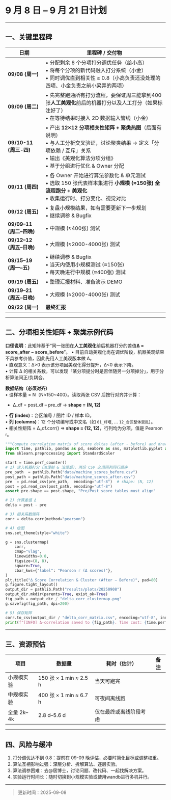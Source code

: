 # 9 月 8 日 – 9 月 21 日计划
---

## 一、关键里程碑

| 日期 | 里程碑 / 交付物 |
|------|-----------------|
| **09/08 (周一)** | • 分配剩余 6 个分项打分调优任务（给小高）<br/>• 将每个分项的新代码融入打分系统（小金）<br/>• 同时调优直到相关性 ≥ 0.8（小高负责还没处理的四项、小金负责之前小梁弄的两项） |
| **09/09 (周二)** | • 先完整跑通所有打分流程，要保证周三能拿到400张**人工美观化**前后的机器打分以及人工打分（如果标注好了）<br/>• 在等待结果时接入 2D 数据输入管线（小金） |
| **09/10-11 (周三-四)** | • 产出 **12×12 分项相关性矩阵 + 聚类热图**（后面有说明）<br/>• 与人工分析交叉验证，讨论聚类结果 → 定义「分项依赖 / 互斥」关系<br/>• 输出《美观化算法分项分组》<br/>• 基于分组进行优化 & Owner 分配 |
| **09/11 (周四)** | • 各 Owner 开始进行算法参数化 & 单元测试<br/>• 选取 150 张代表样本集进行 **小规模 (≈150张) 全流程跑分 + 美观化**<br/>• 收集运行时、打分变化、视觉对比 |
| **09/12 (周五)** | • 复盘小规模结果，如有需要更新下一步规划<br/>• 继续调参 & Bugfix |
| **09/09–11 (周二–四晚)** | • 中规模 (≈400张) 测试 |
| **09/12–12 (周五–日晚)** | • 大规模 (≈2000-4000张) 测试 |
| **09/15–19 (周一–五)** | • 继续调参 & Bugfix<br/>• 当天内使用小规模测试 (≈150张) <br/>• 每天晚进行中规模 (≈400张) 测试 |
| **09/19 (周五)** | • 整理汇报材料、准备演示 DEMO |
| **09/19–21 (周五–日晚)** | • 大规模 (≈2000-4000张) 测试 |
| **09/22 (周一)** | **最终汇报** |

---

## 二、分项相关性矩阵 + 聚类示例代码

**口径说明**：此矩阵基于“同一张图在**人工美观化**前后机器打分的差值**Δ = score_after − score_before**”。
• 目前自动美观化尚在调优阶段，机器美观结果不具参考价值，因此先用人工美观版本做 Δ。<br/>
• 直观意义：Δ>0 表示该分项因美观化得分提升，Δ<0 表示下降。<br/>• 计算 Δ 的相关系数，可以发现「某分项提分时是否伴随另一分项掉分」，用于分析算法间正/负耦合。

**数据结构（必须对齐）**  
• 设样本量 = N（N≈150~400）。读取两张 CSV 后按行对齐并计算：  
 - Δ_df = post_df – pre_df → **shape = (N, 12)**  

• **行 (index)**：台区编号 / 图片 ID / 样本 ID。  
• **列 (columns)**：12 个分项编号或中文名（如 `01_杆塔`, … `12_台区整体混乱`）。  
• 相关性矩阵 = Δ_df.corr() ⇒ **shape = (12, 12)**，行列均为分项，值是 Pearson r。

```python
"""Compute correlation matrix of score deltas (after - before) and draw clustered heatmap."""
import time, pathlib, pandas as pd, seaborn as sns, matplotlib.pyplot as plt
from sklearn.preprocessing import StandardScaler

start = time.perf_counter()
# 1) 读入机器打分（治理前 & 治理后），两份 CSV 必须同列同行顺序
pre_path  = pathlib.Path("data/machine_scores_before.csv")
post_path = pathlib.Path("data/machine_scores_after.csv")
pre  = pd.read_csv(pre_path,  encoding="utf-8")  # shape: (N, 12)
post = pd.read_csv(post_path, encoding="utf-8")
assert pre.shape == post.shape, "Pre/Post score tables must align"

# 2) 计算差值 Δ
delta = post - pre

# 3) 相关系数矩阵
corr = delta.corr(method="pearson")

# 4) 绘图
sns.set_theme(style="white")

g = sns.clustermap(
    corr,
    cmap="vlag",
    linewidths=0.8,
    figsize=(8, 8),
    square=True,
    cbar_kws={"label": "Pearson r (Δ scores)"},
)
plt.title("Δ Score Correlation & Cluster (After − Before)", pad=80)
g.figure.tight_layout()
output_dir = pathlib.Path("results/plots/20250908")
output_dir.mkdir(parents=True, exist_ok=True)
fig_path = output_dir / "delta_corr_clustermap.png"
g.savefig(fig_path, dpi=200)

# 5) 保存矩阵
corr.to_csv(output_dir / "delta_corr_matrix.csv", encoding="utf-8", index=True)
print(f"[INFO] Δ-correlation saved to {fig_path}. Time cost: {time.perf_counter() - start:.1f}s")
```

---

## 三、资源预估

| 项目 | 数据量 | 耗时（估计） | 备注 |
|------|--------|--------------|------|
| 小规模实验 | 150 张 × 1 min ≈ 2.5 h | 当天可跑完 |
| 中规模实验 | 400 张 × 1 min ≈ 6.7 h | 可夜间离线跑 |
| 全量 2k–4k | 2.8 d–5.6 d | 仅在最终或离线阶段考虑 |

---

## 四、风险与缓冲

1. 打分调优达不到 0.8：提前在 09-09 晚评估，必要时简化目标或调整权重。  
2. 算法互相影响过强：深层分析、拆解算法、逐层实验。  
3. 算法调参困难：去@居博士，讨论问题、改代码、一起找解决方案。  
4. 实验运行时间长：随时切换到小规模实验或使用wandb进行多机并行。

---

> 更新时间：2025-09-08  